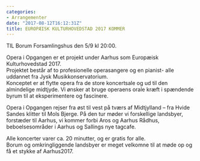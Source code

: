 ```yaml
---
categories:
- Arrangementer
date: "2017-08-12T16:12:31Z"
title: EUROPÆISK KULTURHOVEDSTAD 2017 KOMMER
---
```


TIL Borum Forsamlingshus den 5/9 kl 20:00.

Opera i Opgangen er et projekt under Aarhus som Europæisk Kulturhovedstad 2017.  
Projektet består af to profesionelle operasangere og en pianist- alle uddannet fra Jysk Musikkonservatorium.  
Konceptet er at flytte opera fra de store koncertsale og ud til den almindelige midtjyde. Vi ønsker at bruge operaens orale kræft i spændende byrum til at eksperimentere og fascinere.

Opera i Opgangen rejser fra øst til vest på tværs af Midtjylland – fra Hvide Sandes klitter til Mols Bjerge. På den tur møder vi forskellige landsbyer, forstæder til Aarhus, vi kommer forbi Aros og Aarhus Rådhus, beboelsesområder i Aarhus og Sallings nye tagcafe.

Alle koncerter varer ca. 20 minutter, og er gratis for alle.  
Borum og omkringliggende landsbyer er meget velkomne til at møde op og få et stykke af Aarhus2017.

